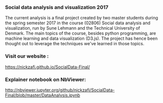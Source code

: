 ### Social data analysis and visualization 2017

The current analysis is a final project created by two master students during the spring semester 2017 in the course (02806) Social data analysis and visualization, run by Sune Lehmann and the Technical University of Denmark.
The main topics of the course, besides python programming, are machine learning and data visualization (D3.js). The project has hence been thought out to leverage the techniques we've learned in those topics.

### Visit our website :
https://nickzafi.github.io/SocialData-Final/

### Explainer notebook on NbViewer:
http://nbviewer.jupyter.org/github/nickzafi/SocialData-Final/blob/master/DataAnalysis.ipynb
